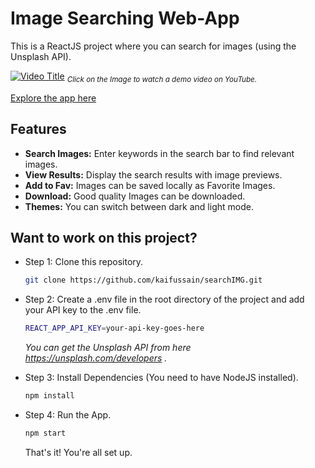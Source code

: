 # Image Searching Web-App

This is a ReactJS project where you can search for images (using the Unsplash API).

[![Video Title](https://github.com/kaifussain/searchIMG/assets/113294231/65e935e1-3dfc-493b-9c19-7be099c7be9d)](https://youtu.be/a_D_lDPZ0bY)
<sub>_Click on the Image to watch a demo video on YouTube._<sub>

[Explore the app here](https://kaifussain.github.io/searchIMG/)
## Features

- **Search Images:** Enter keywords in the search bar to find relevant images.
- **View Results:** Display the search results with image previews.
- **Add to Fav:** Images can be saved locally as Favorite Images.
- **Download:** Good quality Images can be downloaded.
- **Themes:** You can switch between dark and light mode.

## Want to work on this project?
- Step 1: Clone this repository.
  ```bash
  git clone https://github.com/kaifussain/searchIMG.git
  ```
- Step 2: Create a .env file in the root directory of the project and add your API key to the .env file.
  ```bash
  REACT_APP_API_KEY=your-api-key-goes-here
  ```
  _You can get the Unsplash API from here https://unsplash.com/developers ._
  
- Step 3: Install Dependencies (You need to have NodeJS installed).
  ```bash
  npm install
  ```
- Step 4: Run the App.
  ```bash
  npm start
  ```
  That's it! You're all set up.
